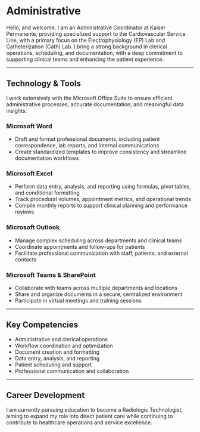 # Administrative

Hello, and welcome. I am an Administrative Coordinator at Kaiser Permanente, providing specialized support to the Cardiovascular Service Line, with a primary focus on the Electrophysiology (EP) Lab and Catheterization (Cath) Lab. I bring a strong background in clerical operations, scheduling, and documentation, with a deep commitment to supporting clinical teams and enhancing the patient experience.

---

## Technology & Tools

I work extensively with the Microsoft Office Suite to ensure efficient administrative processes, accurate documentation, and meaningful data insights:

### Microsoft Word
- Draft and format professional documents, including patient correspondence, lab reports, and internal communications
- Create standardized templates to improve consistency and streamline documentation workflows

### Microsoft Excel
- Perform data entry, analysis, and reporting using formulas, pivot tables, and conditional formatting
- Track procedural volumes, appointment metrics, and operational trends
- Compile monthly reports to support clinical planning and performance reviews

### Microsoft Outlook
- Manage complex scheduling across departments and clinical teams
- Coordinate appointments and follow-ups for patients
- Facilitate professional communication with staff, patients, and external contacts

### Microsoft Teams & SharePoint
- Collaborate with teams across multiple departments and locations
- Share and organize documents in a secure, centralized environment
- Participate in virtual meetings and training sessions

---

## Key Competencies

- Administrative and clerical operations
- Workflow coordination and optimization
- Document creation and formatting
- Data entry, analysis, and reporting
- Patient scheduling and support
- Professional communication and collaboration

---

## Career Development

I am currently pursuing education to become a Radiologic Technologist, aiming to expand my role into direct patient care while continuing to contribute to healthcare operations and service excellence.
